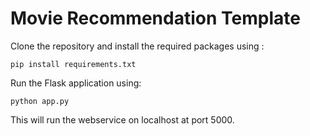 # Movie Recommendation Template
 
Clone the repository and install the required packages using :
```
pip install requirements.txt
```
Run the Flask application using:
```
python app.py
```
This will run the webservice on localhost at port 5000.